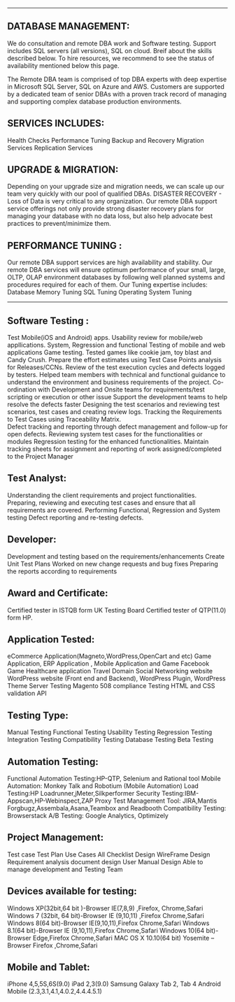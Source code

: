 --------------------
DATABASE MANAGEMENT:
--------------------

We do consultation and remote DBA work and Software testing. Support includes SQL servers (all versions), SQL on cloud. Breif about the skills described below. To hire resources, we recommend to see the status of availability mentioned below this page. 

The Remote DBA team is comprised of top DBA experts with deep expertise in Microsoft SQL Server, SQL on Azure and AWS. Customers are supported by a dedicated team of senior DBAs with a proven track record of managing and supporting complex database production environments.

SERVICES INCLUDES:
------------------
Health Checks
Performance Tuning
Backup and Recovery
Migration Services
Replication Services

UPGRADE & MIGRATION:
--------------------
Depending on your upgrade size and migration needs, we can scale up our team very quickly with our pool of qualified DBAs.
DISASTER RECOVERY -
Loss of Data is very critical to any organization. Our remote DBA support service offerings not only provide strong disaster recovery plans for managing your database with no data loss, but also help advocate best practices to prevent/minimize them.

PERFORMANCE TUNING :
-------------------
Our remote DBA support services are high availability and stability. Our remote DBA services will ensure optimum performance of your small, large, OLTP, OLAP environment databases by following well planned systems and procedures required for each of them. Our Tuning expertise includes:
Database Memory Tuning
SQL Tuning
Operating System Tuning

-----------------
Software Testing : 
------------------
  Test Mobile(iOS and Android) apps.
  Usability review for mobile/web appllications.
  System, Regression and functional Testing of mobile and web applications
  Game testing. Tested games like cookie jam, toy blast and Candy Crush.
  Prepare the effort estimates using Test Case Points analysis for Releases/CCNs.
  Review of the test execution cycles and defects logged by testers.
  Helped team members with technical and functional guidance to understand the environment and business requirements of the project.
  Co-ordination with Development and Onsite teams for requirements/test scripting or execution or other issue
  Support the development teams to help resolve the defects faster
  Designing the test scenarios and reviewing test scenarios, test cases and creating review logs.
  Tracking the Requirements to Test Cases using Traceability Matrix.    
  Defect tracking and reporting through defect management and follow-up for open defects.
  Reviewing system test cases for the functionalities or modules
  Regression testing for the enhanced functionalities.
  Maintain tracking sheets for assignment and reporting of work assigned/completed to the Project Manager

Test Analyst:
-------------

  Understanding the client requirements and project functionalities.
  Preparing, reviewing and executing test cases and ensure that all requirements are covered.
  Performing Functional, Regression and System testing
  Defect reporting and re-testing defects.

Developer:
----------
  Development and testing based on the requirements/enhancements
  Create Unit Test Plans
  Worked on new change requests and bug fixes
  Preparing the reports according to requirements

Award and Certificate:
---------------------
  Certified tester in ISTQB form UK Testing Board
  Certified tester of QTP(11.0) form HP.

Application Tested:
-------------------
  eCommerce Application(Magneto,WordPress,OpenCart and etc)
  Game Application,
  ERP Application ,
  Mobile Application and Game
  Facebook Game 
  Healthcare application 
  Travel Domain
  Social Networking website
  WordPress website (Front end and Backend),
  WordPress Plugin,
  WordPress Theme
  Server Testing
  Magento 
  508 compliance Testing
  HTML and CSS validation
  API 

Testing Type:
-------------
  Manual Testing
  Functional Testing
  Usability Testing
  Regression Testing
  Integration Testing
  Compatibility Testing 
  Database Testing
  Beta Testing

Automation Testing:
-------------------
  Functional Automation Testing:HP-QTP, Selenium and Rational tool
  Mobile Automation:  Monkey Talk and Robotium (Mobile Automation)
  Load Testing:HP Loadrunner,jMeter,Silkperformer
  Security Testing:IBM-Appscan,HP-Webinspect,ZAP Proxy
  Test Management Tool: JIRA,Mantis Forgbugz,Assembala,Asana,Teambox and Readbooth
  Compatibility Testing: Browserstack
  A/B Testing: Google Analytics, Optimizely

Project Management:
-------------------
  Test case
  Test Plan
  Use Cases
  All Checklist Design 
  WireFrame Design 
  Requirement analysis document design
  User Manual Design 
  Able to manage development and Testing Team

Devices available for testing:
------------------------------
  Windows XP(32bit,64 bit )-Browser IE(7,8,9) ,Firefox, Chrome,Safari
  Windows 7 (32bit, 64 bit)-Browser IE (9,10,11) ,Firefox Chrome,Safari
  Windows 8(64 bit)-Browser IE(9,10,11),Firefox Chrome,Safari
  Windows 8.1(64 bit)-Browser IE (9,10,11),Firefox Chrome,Safari
  Windows 10(64 bit)-Browser Edge,Firefox Chrome,Safari
  MAC OS X 10.10(64 bit) Yosemite –Browser Firefox ,Chrome,Safari

Mobile and Tablet:
------------------
  iPhone 4,5,5S,6S(9.0)
  iPad 2,3(9.0)
  Samsung Galaxy Tab 2, Tab 4
  Android Mobile (2.3,3.1,4.1,4.0.2,4.4.4.5.1)

